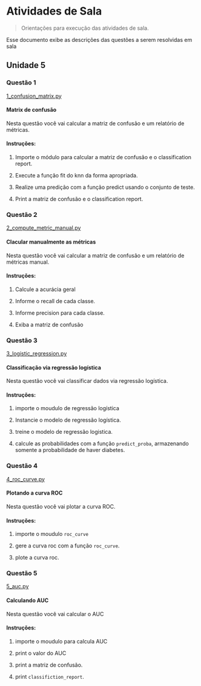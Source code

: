 # Atividades de Sala
> Orientações para execução das atividades de sala.

Esse documento exibe as descrições das questões a serem resolvidas em sala

##  Unidade 5

### Questão 1

[1_confusion_matrix.py](1_confusion_matrix.py)

#### Matrix de confusão 

Nesta questão você vai calcular a matriz de confusão e um relatório de métricas.

#### Instruções:

1)  Importe o módulo para calcular a matriz de confusão e o classification report.
   
2)  Execute a função fit do knn da forma apropriada. 

3)  Realize uma predição com a função predict usando o conjunto de teste.

4)  Print a matriz de confusão e o classification report.


### Questão 2

[2_compute_metric_manual.py](2_compute_metric_manual.py)

#### Clacular manualmente as métricas

Nesta questão você vai calcular a matriz de confusão e um relatório de métricas manual.

#### Instruções:

1)  Calcule a acurácia geral
   
2)  Informe o recall de cada classe. 

3)  Informe precision para cada classe.

4)  Exiba a matriz de confusão

### Questão 3

[3_logistic_regression.py](3_logistic_regression.py)

#### Classificação via regressão logística

Nesta questão você vai classificar dados via regressão logística.

#### Instruções:

1)  importe o moudulo de regressão logística
   
2)  Instancie o modelo de regressão logística. 

3)  treine o modelo de regressão logistica.

4)  calcule as probabilidades com a função ``predict_proba``, armazenando somente a probabilidade de haver diabetes.

### Questão 4

[4_roc_curve.py](4_roc_curve.py)

#### Plotando a curva ROC

Nesta questão você vai plotar a curva ROC.

#### Instruções:

1)  importe o moudulo ``roc_curve``
   
2)  gere a curva roc com a função ``roc_curve``. 

3)  plote a curva roc.


### Questão 5

[5_auc.py](5_auc.py)

#### Calculando AUC

Nesta questão você vai calcular o AUC

#### Instruções:

1)  importe o moudulo para calcula AUC
   
2)  print o valor do AUC

3)  print a matriz de confusão.

4)  print ``classifiction_report``.

